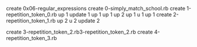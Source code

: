 create 0x06-regular_expressions
create 0-simply_match_school.rb
create 1-repetition_token_0.rb
up 1
update 1
up 1
up 1
up 2
up 1
u 1
up 1
create 2-repetition_token_1.rb
up 2
u 2
update 2

create 3-repetition_token_2.rb3-repetition_token_2.rb
create 4-repetition_token_3.rb
